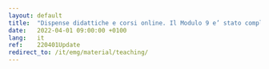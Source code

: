 ```yaml
---
layout: default
title:  "Dispense didattiche e corsi online. Il Modulo 9 e’ stato completato. Ai 10 moduli didattici e’ stata aggiunta una voce narrante."
date:   2022-04-01 09:00:00 +0100
lang:   it
ref:    220401Update
redirect_to: /it/emg/material/teaching/
---
```



